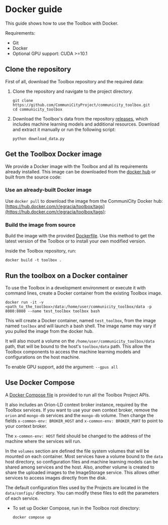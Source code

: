 # Docker guide

This guide shows how to use the Toolbox with Docker.

Requirements:
- Git
- Docker
- Optional GPU support: CUDA >=10.1 

## Clone the repository

First of all, download the Toolbox repository and the required data:

1. Clone the repository and navigate to the project directory.

    ```
    git clone https://github.com/CommuniCityProject/communicity_toolbox.git
    cd communicity_toolbox
    ```

2. Download the Toolbox's data from the repository [releases](https://github.com/CommuniCityProject/communicity_toolbox/releases), which includes machine learning models and additional resources. Download and extract it manually or run the following script:
    
    ```
    python download_data.py
    ```

## Get the Toolbox Docker image

We provide a Docker image with the Toolbox and all its requirements already installed. This image can be downloaded from the [docker hub](https://hub.docker.com/r/egracia/toolbox) or built from the source code:

### Use an already-built Docker image

Use ``docker pull`` to download the image from the CommuniCity Docker hub: [https://hub.docker.com/r/egracia/toolbox/tags](https://hub.docker.com/r/egracia/toolbox/tags):


### Build the image from source

Build the image with the provided [Dockerfile](../Dockerfile).
Use this method to get the latest version of the Toolbox or to install your own modified version.

Inside the Toolbox repository, run:
```
docker build -t toolbox .
```

## Run the toolbox on a Docker container

To use the Toolbox in a development environment or execute it with command lines, create a Docker container from the existing Toolbox image.

```
docker run -it -v <path_to_the_toolbox>/data:/home/user/communicity_toolbox/data -p 8080:8080 --name test_toolbox toolbox bash
```
This will create a Docker container, named ``test_toolbox``, from the image named ``toolbox`` and will launch a bash shell. The image name may vary if you pulled the image from the docker hub.

It will also mount a volume on the ``/home/user/communicity_toolbox/data`` path, that will be bound to the host's ``toolbox/data`` path. This allow the Toolbox components to access the machine learning models and configurations on the host machine.

To enable GPU support, add the argument: ``--gpus all``

## Use Docker Compose

A [Docker Compose file](../docker-compose.yaml) is provided to run all the Toolbox Project APIs.

It also includes an Orion-LD context broker instance, required by the Toolbox services. If you want to use your own context broker, remove the ``orion`` and ``mongo-db`` services and the ``mongo-db`` volume. Then change the fields ``x-common-env: BROKER_HOST`` and ``x-common-env: BROKER_PORT`` to point to your context broker.

The ``x-common-env: HOST`` field should be changed to the address of the machine where the services will run.

In the ``volumes`` section are defined the file system volumes that will be mounted on each container. Most services have a volume bound to the ``data`` host directory, so configuration files and machine learning models can be shared among services and the host. Also, another volume is created to share the uploaded images to the ImageStorage service. This allows other services to access images directly from the disk.

The default configuration files used by the Projects are located in the ``data/configs/`` directory. You can modify these files to edit the parameters of each service.

- To set up Docker Compose, run in the Toolbox root directory:
    ```
    docker compose up
    ```
